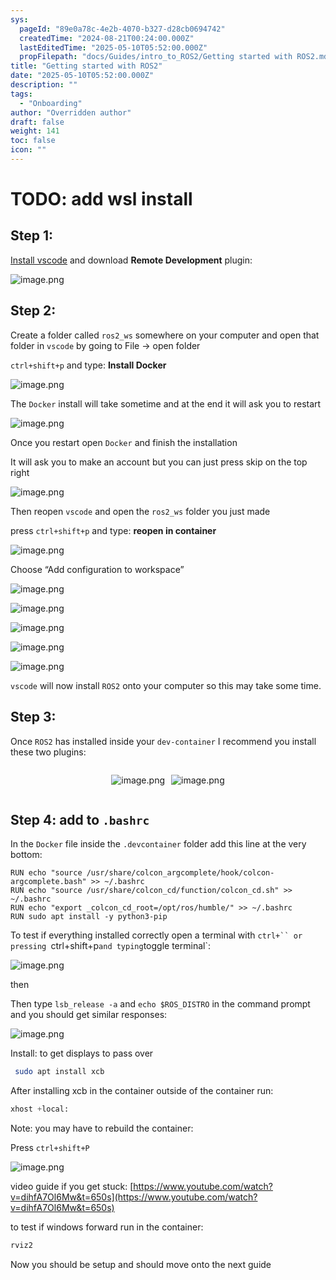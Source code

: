 ```yaml
---
sys:
  pageId: "89e0a78c-4e2b-4070-b327-d28cb0694742"
  createdTime: "2024-08-21T00:24:00.000Z"
  lastEditedTime: "2025-05-10T05:52:00.000Z"
  propFilepath: "docs/Guides/intro_to_ROS2/Getting started with ROS2.md"
title: "Getting started with ROS2"
date: "2025-05-10T05:52:00.000Z"
description: ""
tags:
  - "Onboarding"
author: "Overridden author"
draft: false
weight: 141
toc: false
icon: ""
---
```


# TODO: add wsl install

## Step 1:

[Install vscode](https://code.visualstudio.com/download) and download **Remote Development** plugin:

![image.png](https://prod-files-secure.s3.us-west-2.amazonaws.com/d518164a-d88e-44d1-a4ee-3adb3bd8bce0/efb52993-1881-4a40-b95e-6f020334f022/image.png?X-Amz-Algorithm=AWS4-HMAC-SHA256&X-Amz-Content-Sha256=UNSIGNED-PAYLOAD&X-Amz-Credential=ASIAZI2LB4666OM7MURD%2F20250703%2Fus-west-2%2Fs3%2Faws4_request&X-Amz-Date=20250703T024312Z&X-Amz-Expires=3600&X-Amz-Security-Token=IQoJb3JpZ2luX2VjEAEaCXVzLXdlc3QtMiJHMEUCID1UWfBSiu5q4PVTbwEIzu0ZKVYZvMtwGgF%2Fa54pRXcUAiEA%2B23IRexeyCOrq7BLpKsk1g6BZlVLGicSHqWS7%2BlO0g8qiAQI%2Bv%2F%2F%2F%2F%2F%2F%2F%2F%2F%2FARAAGgw2Mzc0MjMxODM4MDUiDG14xCt48wvDta6Z%2BSrcA0BVfrwLCyjNAQzedBGA3E72AdYM9mysD5DqtUnCvpfMRh9vD6x3jD3AAmm%2B%2B98hEl33FABCksf7HIcuS5GjlC%2Bz5zNrGiiYQyyOvV%2FnOzlA1FhcSKSW7Kf7U0Z%2FO8Zi9PuHYhHQC0ehp%2BK4Hh%2BSpRby3fsZk4MDvPM4MOPISBsiu5QqXJ%2FZHRVhCr45kdm3IMx%2F1yfVoakvN01CWyM%2FE8a6whoavCv1lZ%2FJ8zMxiNo5TAyUJ5LzJGryUEWKhegcyxIgeibWXdSKxFt4ssQdmVM7SSNi0gOdLL7lqLaeVcQ64n%2BJSKvkwSdablxBsz0G2rsozSvcTR17ARhDntGQwZ%2FL%2Fx3TF5nB8fuNyRm5O40E63%2FzFLFwXo2Ncg9MaBjiIJXoBHGICneIGWF6eHyPkxru4%2BROXPJOXDumcCAxbVNh1qL2tV0YUHs1C%2Fzv9yVIaIj7mXGXrkMYRvRLYJrCg356xdlCVMR3PUYYpmH56dv9UcN0VbN8OKTY0Lzi0RruiTj75K6CHWdCHsF7SXsQ1dwFVhQOqv1Kog1J1JHqO2po%2B8O1%2FqhZemAalMdvRv5vTOIw4omq%2BtL7%2BNXE67IcYFcTgPzZdNoKaZvgR6wtKcpRJI%2FQPcQniZPR5j8cMMywl8MGOqUBoYSJRVeUeBWNNXb8d18Ld9aw3jDp23P3NlJi160p%2BHaTipppAfw7r6YuDL%2FfUWBqH2YabAwW%2Bavw7Nrqz4nRSegmQ1VY5%2B7YECU4AAK12dZy7Uc2lFcWd67Tv30NX%2BXokpPtzUwvs0CUVLp%2FSAsCX3fkJkbwojh0dLHc8jwQWd%2BmBnHnhqU7dYOmP5dfWSFQJ88vVWWENu6GEEdCaHwzmSo%2B3jYI&X-Amz-Signature=fefa4367c455af4428b39b531504dc2e1f19011c0581ed8f458af41b1f1e00d1&X-Amz-SignedHeaders=host&x-amz-checksum-mode=ENABLED&x-id=GetObject)

## Step 2:

Create a folder called `ros2_ws` somewhere on your computer and open that folder in `vscode` by going to File → open folder 

`ctrl+shift+p` and type: **Install Docker**

![image.png](https://prod-files-secure.s3.us-west-2.amazonaws.com/d518164a-d88e-44d1-a4ee-3adb3bd8bce0/2269dc0e-1cd5-47ff-bceb-c04ad9b2eab0/image.png?X-Amz-Algorithm=AWS4-HMAC-SHA256&X-Amz-Content-Sha256=UNSIGNED-PAYLOAD&X-Amz-Credential=ASIAZI2LB4666OM7MURD%2F20250703%2Fus-west-2%2Fs3%2Faws4_request&X-Amz-Date=20250703T024312Z&X-Amz-Expires=3600&X-Amz-Security-Token=IQoJb3JpZ2luX2VjEAEaCXVzLXdlc3QtMiJHMEUCID1UWfBSiu5q4PVTbwEIzu0ZKVYZvMtwGgF%2Fa54pRXcUAiEA%2B23IRexeyCOrq7BLpKsk1g6BZlVLGicSHqWS7%2BlO0g8qiAQI%2Bv%2F%2F%2F%2F%2F%2F%2F%2F%2F%2FARAAGgw2Mzc0MjMxODM4MDUiDG14xCt48wvDta6Z%2BSrcA0BVfrwLCyjNAQzedBGA3E72AdYM9mysD5DqtUnCvpfMRh9vD6x3jD3AAmm%2B%2B98hEl33FABCksf7HIcuS5GjlC%2Bz5zNrGiiYQyyOvV%2FnOzlA1FhcSKSW7Kf7U0Z%2FO8Zi9PuHYhHQC0ehp%2BK4Hh%2BSpRby3fsZk4MDvPM4MOPISBsiu5QqXJ%2FZHRVhCr45kdm3IMx%2F1yfVoakvN01CWyM%2FE8a6whoavCv1lZ%2FJ8zMxiNo5TAyUJ5LzJGryUEWKhegcyxIgeibWXdSKxFt4ssQdmVM7SSNi0gOdLL7lqLaeVcQ64n%2BJSKvkwSdablxBsz0G2rsozSvcTR17ARhDntGQwZ%2FL%2Fx3TF5nB8fuNyRm5O40E63%2FzFLFwXo2Ncg9MaBjiIJXoBHGICneIGWF6eHyPkxru4%2BROXPJOXDumcCAxbVNh1qL2tV0YUHs1C%2Fzv9yVIaIj7mXGXrkMYRvRLYJrCg356xdlCVMR3PUYYpmH56dv9UcN0VbN8OKTY0Lzi0RruiTj75K6CHWdCHsF7SXsQ1dwFVhQOqv1Kog1J1JHqO2po%2B8O1%2FqhZemAalMdvRv5vTOIw4omq%2BtL7%2BNXE67IcYFcTgPzZdNoKaZvgR6wtKcpRJI%2FQPcQniZPR5j8cMMywl8MGOqUBoYSJRVeUeBWNNXb8d18Ld9aw3jDp23P3NlJi160p%2BHaTipppAfw7r6YuDL%2FfUWBqH2YabAwW%2Bavw7Nrqz4nRSegmQ1VY5%2B7YECU4AAK12dZy7Uc2lFcWd67Tv30NX%2BXokpPtzUwvs0CUVLp%2FSAsCX3fkJkbwojh0dLHc8jwQWd%2BmBnHnhqU7dYOmP5dfWSFQJ88vVWWENu6GEEdCaHwzmSo%2B3jYI&X-Amz-Signature=9550ad606eab0d9d505e869e9ba3196194bc0987edc02a70385d3065e5ced4aa&X-Amz-SignedHeaders=host&x-amz-checksum-mode=ENABLED&x-id=GetObject)

The `Docker` install will take sometime and at the end it will ask you to restart

![image.png](https://prod-files-secure.s3.us-west-2.amazonaws.com/d518164a-d88e-44d1-a4ee-3adb3bd8bce0/ed233f78-be33-4b1f-b89c-9c346c0e961e/image.png?X-Amz-Algorithm=AWS4-HMAC-SHA256&X-Amz-Content-Sha256=UNSIGNED-PAYLOAD&X-Amz-Credential=ASIAZI2LB4666OM7MURD%2F20250703%2Fus-west-2%2Fs3%2Faws4_request&X-Amz-Date=20250703T024312Z&X-Amz-Expires=3600&X-Amz-Security-Token=IQoJb3JpZ2luX2VjEAEaCXVzLXdlc3QtMiJHMEUCID1UWfBSiu5q4PVTbwEIzu0ZKVYZvMtwGgF%2Fa54pRXcUAiEA%2B23IRexeyCOrq7BLpKsk1g6BZlVLGicSHqWS7%2BlO0g8qiAQI%2Bv%2F%2F%2F%2F%2F%2F%2F%2F%2F%2FARAAGgw2Mzc0MjMxODM4MDUiDG14xCt48wvDta6Z%2BSrcA0BVfrwLCyjNAQzedBGA3E72AdYM9mysD5DqtUnCvpfMRh9vD6x3jD3AAmm%2B%2B98hEl33FABCksf7HIcuS5GjlC%2Bz5zNrGiiYQyyOvV%2FnOzlA1FhcSKSW7Kf7U0Z%2FO8Zi9PuHYhHQC0ehp%2BK4Hh%2BSpRby3fsZk4MDvPM4MOPISBsiu5QqXJ%2FZHRVhCr45kdm3IMx%2F1yfVoakvN01CWyM%2FE8a6whoavCv1lZ%2FJ8zMxiNo5TAyUJ5LzJGryUEWKhegcyxIgeibWXdSKxFt4ssQdmVM7SSNi0gOdLL7lqLaeVcQ64n%2BJSKvkwSdablxBsz0G2rsozSvcTR17ARhDntGQwZ%2FL%2Fx3TF5nB8fuNyRm5O40E63%2FzFLFwXo2Ncg9MaBjiIJXoBHGICneIGWF6eHyPkxru4%2BROXPJOXDumcCAxbVNh1qL2tV0YUHs1C%2Fzv9yVIaIj7mXGXrkMYRvRLYJrCg356xdlCVMR3PUYYpmH56dv9UcN0VbN8OKTY0Lzi0RruiTj75K6CHWdCHsF7SXsQ1dwFVhQOqv1Kog1J1JHqO2po%2B8O1%2FqhZemAalMdvRv5vTOIw4omq%2BtL7%2BNXE67IcYFcTgPzZdNoKaZvgR6wtKcpRJI%2FQPcQniZPR5j8cMMywl8MGOqUBoYSJRVeUeBWNNXb8d18Ld9aw3jDp23P3NlJi160p%2BHaTipppAfw7r6YuDL%2FfUWBqH2YabAwW%2Bavw7Nrqz4nRSegmQ1VY5%2B7YECU4AAK12dZy7Uc2lFcWd67Tv30NX%2BXokpPtzUwvs0CUVLp%2FSAsCX3fkJkbwojh0dLHc8jwQWd%2BmBnHnhqU7dYOmP5dfWSFQJ88vVWWENu6GEEdCaHwzmSo%2B3jYI&X-Amz-Signature=d14950a2c42399080fb401877f2c746e8e36f4861d251ef0345d6a6ed9060eca&X-Amz-SignedHeaders=host&x-amz-checksum-mode=ENABLED&x-id=GetObject)

Once you restart open `Docker` and finish the installation

It will ask you to make an account but you can just press skip on the top right

![image.png](https://prod-files-secure.s3.us-west-2.amazonaws.com/d518164a-d88e-44d1-a4ee-3adb3bd8bce0/21010ad9-1659-4fd9-9f59-9932a09b2a3d/image.png?X-Amz-Algorithm=AWS4-HMAC-SHA256&X-Amz-Content-Sha256=UNSIGNED-PAYLOAD&X-Amz-Credential=ASIAZI2LB4666OM7MURD%2F20250703%2Fus-west-2%2Fs3%2Faws4_request&X-Amz-Date=20250703T024312Z&X-Amz-Expires=3600&X-Amz-Security-Token=IQoJb3JpZ2luX2VjEAEaCXVzLXdlc3QtMiJHMEUCID1UWfBSiu5q4PVTbwEIzu0ZKVYZvMtwGgF%2Fa54pRXcUAiEA%2B23IRexeyCOrq7BLpKsk1g6BZlVLGicSHqWS7%2BlO0g8qiAQI%2Bv%2F%2F%2F%2F%2F%2F%2F%2F%2F%2FARAAGgw2Mzc0MjMxODM4MDUiDG14xCt48wvDta6Z%2BSrcA0BVfrwLCyjNAQzedBGA3E72AdYM9mysD5DqtUnCvpfMRh9vD6x3jD3AAmm%2B%2B98hEl33FABCksf7HIcuS5GjlC%2Bz5zNrGiiYQyyOvV%2FnOzlA1FhcSKSW7Kf7U0Z%2FO8Zi9PuHYhHQC0ehp%2BK4Hh%2BSpRby3fsZk4MDvPM4MOPISBsiu5QqXJ%2FZHRVhCr45kdm3IMx%2F1yfVoakvN01CWyM%2FE8a6whoavCv1lZ%2FJ8zMxiNo5TAyUJ5LzJGryUEWKhegcyxIgeibWXdSKxFt4ssQdmVM7SSNi0gOdLL7lqLaeVcQ64n%2BJSKvkwSdablxBsz0G2rsozSvcTR17ARhDntGQwZ%2FL%2Fx3TF5nB8fuNyRm5O40E63%2FzFLFwXo2Ncg9MaBjiIJXoBHGICneIGWF6eHyPkxru4%2BROXPJOXDumcCAxbVNh1qL2tV0YUHs1C%2Fzv9yVIaIj7mXGXrkMYRvRLYJrCg356xdlCVMR3PUYYpmH56dv9UcN0VbN8OKTY0Lzi0RruiTj75K6CHWdCHsF7SXsQ1dwFVhQOqv1Kog1J1JHqO2po%2B8O1%2FqhZemAalMdvRv5vTOIw4omq%2BtL7%2BNXE67IcYFcTgPzZdNoKaZvgR6wtKcpRJI%2FQPcQniZPR5j8cMMywl8MGOqUBoYSJRVeUeBWNNXb8d18Ld9aw3jDp23P3NlJi160p%2BHaTipppAfw7r6YuDL%2FfUWBqH2YabAwW%2Bavw7Nrqz4nRSegmQ1VY5%2B7YECU4AAK12dZy7Uc2lFcWd67Tv30NX%2BXokpPtzUwvs0CUVLp%2FSAsCX3fkJkbwojh0dLHc8jwQWd%2BmBnHnhqU7dYOmP5dfWSFQJ88vVWWENu6GEEdCaHwzmSo%2B3jYI&X-Amz-Signature=e22c050e9adfb5ccf25463226c1c7151d1abe3e54ec012f6d681a5daffb640fb&X-Amz-SignedHeaders=host&x-amz-checksum-mode=ENABLED&x-id=GetObject)

Then reopen `vscode` and open the `ros2_ws` folder you just made

press `ctrl+shift+p` and type: **reopen in container**

![image.png](https://prod-files-secure.s3.us-west-2.amazonaws.com/d518164a-d88e-44d1-a4ee-3adb3bd8bce0/4e93b8c2-41ad-488c-8095-c74205196118/image.png?X-Amz-Algorithm=AWS4-HMAC-SHA256&X-Amz-Content-Sha256=UNSIGNED-PAYLOAD&X-Amz-Credential=ASIAZI2LB4666OM7MURD%2F20250703%2Fus-west-2%2Fs3%2Faws4_request&X-Amz-Date=20250703T024312Z&X-Amz-Expires=3600&X-Amz-Security-Token=IQoJb3JpZ2luX2VjEAEaCXVzLXdlc3QtMiJHMEUCID1UWfBSiu5q4PVTbwEIzu0ZKVYZvMtwGgF%2Fa54pRXcUAiEA%2B23IRexeyCOrq7BLpKsk1g6BZlVLGicSHqWS7%2BlO0g8qiAQI%2Bv%2F%2F%2F%2F%2F%2F%2F%2F%2F%2FARAAGgw2Mzc0MjMxODM4MDUiDG14xCt48wvDta6Z%2BSrcA0BVfrwLCyjNAQzedBGA3E72AdYM9mysD5DqtUnCvpfMRh9vD6x3jD3AAmm%2B%2B98hEl33FABCksf7HIcuS5GjlC%2Bz5zNrGiiYQyyOvV%2FnOzlA1FhcSKSW7Kf7U0Z%2FO8Zi9PuHYhHQC0ehp%2BK4Hh%2BSpRby3fsZk4MDvPM4MOPISBsiu5QqXJ%2FZHRVhCr45kdm3IMx%2F1yfVoakvN01CWyM%2FE8a6whoavCv1lZ%2FJ8zMxiNo5TAyUJ5LzJGryUEWKhegcyxIgeibWXdSKxFt4ssQdmVM7SSNi0gOdLL7lqLaeVcQ64n%2BJSKvkwSdablxBsz0G2rsozSvcTR17ARhDntGQwZ%2FL%2Fx3TF5nB8fuNyRm5O40E63%2FzFLFwXo2Ncg9MaBjiIJXoBHGICneIGWF6eHyPkxru4%2BROXPJOXDumcCAxbVNh1qL2tV0YUHs1C%2Fzv9yVIaIj7mXGXrkMYRvRLYJrCg356xdlCVMR3PUYYpmH56dv9UcN0VbN8OKTY0Lzi0RruiTj75K6CHWdCHsF7SXsQ1dwFVhQOqv1Kog1J1JHqO2po%2B8O1%2FqhZemAalMdvRv5vTOIw4omq%2BtL7%2BNXE67IcYFcTgPzZdNoKaZvgR6wtKcpRJI%2FQPcQniZPR5j8cMMywl8MGOqUBoYSJRVeUeBWNNXb8d18Ld9aw3jDp23P3NlJi160p%2BHaTipppAfw7r6YuDL%2FfUWBqH2YabAwW%2Bavw7Nrqz4nRSegmQ1VY5%2B7YECU4AAK12dZy7Uc2lFcWd67Tv30NX%2BXokpPtzUwvs0CUVLp%2FSAsCX3fkJkbwojh0dLHc8jwQWd%2BmBnHnhqU7dYOmP5dfWSFQJ88vVWWENu6GEEdCaHwzmSo%2B3jYI&X-Amz-Signature=cc67e4d2cde7118415ead7e8193826b037c6873ab2866f26242556f6352102dd&X-Amz-SignedHeaders=host&x-amz-checksum-mode=ENABLED&x-id=GetObject)

Choose “Add configuration to workspace”

![image.png](https://prod-files-secure.s3.us-west-2.amazonaws.com/d518164a-d88e-44d1-a4ee-3adb3bd8bce0/9560b282-5060-4989-ba37-97e7b2c22476/image.png?X-Amz-Algorithm=AWS4-HMAC-SHA256&X-Amz-Content-Sha256=UNSIGNED-PAYLOAD&X-Amz-Credential=ASIAZI2LB4666OM7MURD%2F20250703%2Fus-west-2%2Fs3%2Faws4_request&X-Amz-Date=20250703T024312Z&X-Amz-Expires=3600&X-Amz-Security-Token=IQoJb3JpZ2luX2VjEAEaCXVzLXdlc3QtMiJHMEUCID1UWfBSiu5q4PVTbwEIzu0ZKVYZvMtwGgF%2Fa54pRXcUAiEA%2B23IRexeyCOrq7BLpKsk1g6BZlVLGicSHqWS7%2BlO0g8qiAQI%2Bv%2F%2F%2F%2F%2F%2F%2F%2F%2F%2FARAAGgw2Mzc0MjMxODM4MDUiDG14xCt48wvDta6Z%2BSrcA0BVfrwLCyjNAQzedBGA3E72AdYM9mysD5DqtUnCvpfMRh9vD6x3jD3AAmm%2B%2B98hEl33FABCksf7HIcuS5GjlC%2Bz5zNrGiiYQyyOvV%2FnOzlA1FhcSKSW7Kf7U0Z%2FO8Zi9PuHYhHQC0ehp%2BK4Hh%2BSpRby3fsZk4MDvPM4MOPISBsiu5QqXJ%2FZHRVhCr45kdm3IMx%2F1yfVoakvN01CWyM%2FE8a6whoavCv1lZ%2FJ8zMxiNo5TAyUJ5LzJGryUEWKhegcyxIgeibWXdSKxFt4ssQdmVM7SSNi0gOdLL7lqLaeVcQ64n%2BJSKvkwSdablxBsz0G2rsozSvcTR17ARhDntGQwZ%2FL%2Fx3TF5nB8fuNyRm5O40E63%2FzFLFwXo2Ncg9MaBjiIJXoBHGICneIGWF6eHyPkxru4%2BROXPJOXDumcCAxbVNh1qL2tV0YUHs1C%2Fzv9yVIaIj7mXGXrkMYRvRLYJrCg356xdlCVMR3PUYYpmH56dv9UcN0VbN8OKTY0Lzi0RruiTj75K6CHWdCHsF7SXsQ1dwFVhQOqv1Kog1J1JHqO2po%2B8O1%2FqhZemAalMdvRv5vTOIw4omq%2BtL7%2BNXE67IcYFcTgPzZdNoKaZvgR6wtKcpRJI%2FQPcQniZPR5j8cMMywl8MGOqUBoYSJRVeUeBWNNXb8d18Ld9aw3jDp23P3NlJi160p%2BHaTipppAfw7r6YuDL%2FfUWBqH2YabAwW%2Bavw7Nrqz4nRSegmQ1VY5%2B7YECU4AAK12dZy7Uc2lFcWd67Tv30NX%2BXokpPtzUwvs0CUVLp%2FSAsCX3fkJkbwojh0dLHc8jwQWd%2BmBnHnhqU7dYOmP5dfWSFQJ88vVWWENu6GEEdCaHwzmSo%2B3jYI&X-Amz-Signature=e3d4a0a8cabb6daa79e9b9c6841f10f98c1a097f241256f327475da46140bad9&X-Amz-SignedHeaders=host&x-amz-checksum-mode=ENABLED&x-id=GetObject)

![image.png](https://prod-files-secure.s3.us-west-2.amazonaws.com/d518164a-d88e-44d1-a4ee-3adb3bd8bce0/2ee63f81-886b-48e8-a553-dc6e5eac99e4/image.png?X-Amz-Algorithm=AWS4-HMAC-SHA256&X-Amz-Content-Sha256=UNSIGNED-PAYLOAD&X-Amz-Credential=ASIAZI2LB4666OM7MURD%2F20250703%2Fus-west-2%2Fs3%2Faws4_request&X-Amz-Date=20250703T024312Z&X-Amz-Expires=3600&X-Amz-Security-Token=IQoJb3JpZ2luX2VjEAEaCXVzLXdlc3QtMiJHMEUCID1UWfBSiu5q4PVTbwEIzu0ZKVYZvMtwGgF%2Fa54pRXcUAiEA%2B23IRexeyCOrq7BLpKsk1g6BZlVLGicSHqWS7%2BlO0g8qiAQI%2Bv%2F%2F%2F%2F%2F%2F%2F%2F%2F%2FARAAGgw2Mzc0MjMxODM4MDUiDG14xCt48wvDta6Z%2BSrcA0BVfrwLCyjNAQzedBGA3E72AdYM9mysD5DqtUnCvpfMRh9vD6x3jD3AAmm%2B%2B98hEl33FABCksf7HIcuS5GjlC%2Bz5zNrGiiYQyyOvV%2FnOzlA1FhcSKSW7Kf7U0Z%2FO8Zi9PuHYhHQC0ehp%2BK4Hh%2BSpRby3fsZk4MDvPM4MOPISBsiu5QqXJ%2FZHRVhCr45kdm3IMx%2F1yfVoakvN01CWyM%2FE8a6whoavCv1lZ%2FJ8zMxiNo5TAyUJ5LzJGryUEWKhegcyxIgeibWXdSKxFt4ssQdmVM7SSNi0gOdLL7lqLaeVcQ64n%2BJSKvkwSdablxBsz0G2rsozSvcTR17ARhDntGQwZ%2FL%2Fx3TF5nB8fuNyRm5O40E63%2FzFLFwXo2Ncg9MaBjiIJXoBHGICneIGWF6eHyPkxru4%2BROXPJOXDumcCAxbVNh1qL2tV0YUHs1C%2Fzv9yVIaIj7mXGXrkMYRvRLYJrCg356xdlCVMR3PUYYpmH56dv9UcN0VbN8OKTY0Lzi0RruiTj75K6CHWdCHsF7SXsQ1dwFVhQOqv1Kog1J1JHqO2po%2B8O1%2FqhZemAalMdvRv5vTOIw4omq%2BtL7%2BNXE67IcYFcTgPzZdNoKaZvgR6wtKcpRJI%2FQPcQniZPR5j8cMMywl8MGOqUBoYSJRVeUeBWNNXb8d18Ld9aw3jDp23P3NlJi160p%2BHaTipppAfw7r6YuDL%2FfUWBqH2YabAwW%2Bavw7Nrqz4nRSegmQ1VY5%2B7YECU4AAK12dZy7Uc2lFcWd67Tv30NX%2BXokpPtzUwvs0CUVLp%2FSAsCX3fkJkbwojh0dLHc8jwQWd%2BmBnHnhqU7dYOmP5dfWSFQJ88vVWWENu6GEEdCaHwzmSo%2B3jYI&X-Amz-Signature=f33a91adc77fb414a6d9bc80b9973157402a74bea9bead04ae752d3a3f6f3a07&X-Amz-SignedHeaders=host&x-amz-checksum-mode=ENABLED&x-id=GetObject)

![image.png](https://prod-files-secure.s3.us-west-2.amazonaws.com/d518164a-d88e-44d1-a4ee-3adb3bd8bce0/ae1580b2-b048-407e-aed9-b584224a7a04/image.png?X-Amz-Algorithm=AWS4-HMAC-SHA256&X-Amz-Content-Sha256=UNSIGNED-PAYLOAD&X-Amz-Credential=ASIAZI2LB4666OM7MURD%2F20250703%2Fus-west-2%2Fs3%2Faws4_request&X-Amz-Date=20250703T024312Z&X-Amz-Expires=3600&X-Amz-Security-Token=IQoJb3JpZ2luX2VjEAEaCXVzLXdlc3QtMiJHMEUCID1UWfBSiu5q4PVTbwEIzu0ZKVYZvMtwGgF%2Fa54pRXcUAiEA%2B23IRexeyCOrq7BLpKsk1g6BZlVLGicSHqWS7%2BlO0g8qiAQI%2Bv%2F%2F%2F%2F%2F%2F%2F%2F%2F%2FARAAGgw2Mzc0MjMxODM4MDUiDG14xCt48wvDta6Z%2BSrcA0BVfrwLCyjNAQzedBGA3E72AdYM9mysD5DqtUnCvpfMRh9vD6x3jD3AAmm%2B%2B98hEl33FABCksf7HIcuS5GjlC%2Bz5zNrGiiYQyyOvV%2FnOzlA1FhcSKSW7Kf7U0Z%2FO8Zi9PuHYhHQC0ehp%2BK4Hh%2BSpRby3fsZk4MDvPM4MOPISBsiu5QqXJ%2FZHRVhCr45kdm3IMx%2F1yfVoakvN01CWyM%2FE8a6whoavCv1lZ%2FJ8zMxiNo5TAyUJ5LzJGryUEWKhegcyxIgeibWXdSKxFt4ssQdmVM7SSNi0gOdLL7lqLaeVcQ64n%2BJSKvkwSdablxBsz0G2rsozSvcTR17ARhDntGQwZ%2FL%2Fx3TF5nB8fuNyRm5O40E63%2FzFLFwXo2Ncg9MaBjiIJXoBHGICneIGWF6eHyPkxru4%2BROXPJOXDumcCAxbVNh1qL2tV0YUHs1C%2Fzv9yVIaIj7mXGXrkMYRvRLYJrCg356xdlCVMR3PUYYpmH56dv9UcN0VbN8OKTY0Lzi0RruiTj75K6CHWdCHsF7SXsQ1dwFVhQOqv1Kog1J1JHqO2po%2B8O1%2FqhZemAalMdvRv5vTOIw4omq%2BtL7%2BNXE67IcYFcTgPzZdNoKaZvgR6wtKcpRJI%2FQPcQniZPR5j8cMMywl8MGOqUBoYSJRVeUeBWNNXb8d18Ld9aw3jDp23P3NlJi160p%2BHaTipppAfw7r6YuDL%2FfUWBqH2YabAwW%2Bavw7Nrqz4nRSegmQ1VY5%2B7YECU4AAK12dZy7Uc2lFcWd67Tv30NX%2BXokpPtzUwvs0CUVLp%2FSAsCX3fkJkbwojh0dLHc8jwQWd%2BmBnHnhqU7dYOmP5dfWSFQJ88vVWWENu6GEEdCaHwzmSo%2B3jYI&X-Amz-Signature=c37d955dba39b0877ec01d83f501a375c2c37231f6769a35c200b38c0a8c23e5&X-Amz-SignedHeaders=host&x-amz-checksum-mode=ENABLED&x-id=GetObject)

![image.png](https://prod-files-secure.s3.us-west-2.amazonaws.com/d518164a-d88e-44d1-a4ee-3adb3bd8bce0/53255b28-f75e-430f-b9e3-c0ac8577e42b/image.png?X-Amz-Algorithm=AWS4-HMAC-SHA256&X-Amz-Content-Sha256=UNSIGNED-PAYLOAD&X-Amz-Credential=ASIAZI2LB4666OM7MURD%2F20250703%2Fus-west-2%2Fs3%2Faws4_request&X-Amz-Date=20250703T024312Z&X-Amz-Expires=3600&X-Amz-Security-Token=IQoJb3JpZ2luX2VjEAEaCXVzLXdlc3QtMiJHMEUCID1UWfBSiu5q4PVTbwEIzu0ZKVYZvMtwGgF%2Fa54pRXcUAiEA%2B23IRexeyCOrq7BLpKsk1g6BZlVLGicSHqWS7%2BlO0g8qiAQI%2Bv%2F%2F%2F%2F%2F%2F%2F%2F%2F%2FARAAGgw2Mzc0MjMxODM4MDUiDG14xCt48wvDta6Z%2BSrcA0BVfrwLCyjNAQzedBGA3E72AdYM9mysD5DqtUnCvpfMRh9vD6x3jD3AAmm%2B%2B98hEl33FABCksf7HIcuS5GjlC%2Bz5zNrGiiYQyyOvV%2FnOzlA1FhcSKSW7Kf7U0Z%2FO8Zi9PuHYhHQC0ehp%2BK4Hh%2BSpRby3fsZk4MDvPM4MOPISBsiu5QqXJ%2FZHRVhCr45kdm3IMx%2F1yfVoakvN01CWyM%2FE8a6whoavCv1lZ%2FJ8zMxiNo5TAyUJ5LzJGryUEWKhegcyxIgeibWXdSKxFt4ssQdmVM7SSNi0gOdLL7lqLaeVcQ64n%2BJSKvkwSdablxBsz0G2rsozSvcTR17ARhDntGQwZ%2FL%2Fx3TF5nB8fuNyRm5O40E63%2FzFLFwXo2Ncg9MaBjiIJXoBHGICneIGWF6eHyPkxru4%2BROXPJOXDumcCAxbVNh1qL2tV0YUHs1C%2Fzv9yVIaIj7mXGXrkMYRvRLYJrCg356xdlCVMR3PUYYpmH56dv9UcN0VbN8OKTY0Lzi0RruiTj75K6CHWdCHsF7SXsQ1dwFVhQOqv1Kog1J1JHqO2po%2B8O1%2FqhZemAalMdvRv5vTOIw4omq%2BtL7%2BNXE67IcYFcTgPzZdNoKaZvgR6wtKcpRJI%2FQPcQniZPR5j8cMMywl8MGOqUBoYSJRVeUeBWNNXb8d18Ld9aw3jDp23P3NlJi160p%2BHaTipppAfw7r6YuDL%2FfUWBqH2YabAwW%2Bavw7Nrqz4nRSegmQ1VY5%2B7YECU4AAK12dZy7Uc2lFcWd67Tv30NX%2BXokpPtzUwvs0CUVLp%2FSAsCX3fkJkbwojh0dLHc8jwQWd%2BmBnHnhqU7dYOmP5dfWSFQJ88vVWWENu6GEEdCaHwzmSo%2B3jYI&X-Amz-Signature=58bb1987250b7ce8ad3ac0e9742a21498a2db65255ed4539c1f2c760aec0aac8&X-Amz-SignedHeaders=host&x-amz-checksum-mode=ENABLED&x-id=GetObject)

![image.png](https://prod-files-secure.s3.us-west-2.amazonaws.com/d518164a-d88e-44d1-a4ee-3adb3bd8bce0/7c562767-5af9-4ffb-97d1-327bcdf4ee00/image.png?X-Amz-Algorithm=AWS4-HMAC-SHA256&X-Amz-Content-Sha256=UNSIGNED-PAYLOAD&X-Amz-Credential=ASIAZI2LB4666OM7MURD%2F20250703%2Fus-west-2%2Fs3%2Faws4_request&X-Amz-Date=20250703T024312Z&X-Amz-Expires=3600&X-Amz-Security-Token=IQoJb3JpZ2luX2VjEAEaCXVzLXdlc3QtMiJHMEUCID1UWfBSiu5q4PVTbwEIzu0ZKVYZvMtwGgF%2Fa54pRXcUAiEA%2B23IRexeyCOrq7BLpKsk1g6BZlVLGicSHqWS7%2BlO0g8qiAQI%2Bv%2F%2F%2F%2F%2F%2F%2F%2F%2F%2FARAAGgw2Mzc0MjMxODM4MDUiDG14xCt48wvDta6Z%2BSrcA0BVfrwLCyjNAQzedBGA3E72AdYM9mysD5DqtUnCvpfMRh9vD6x3jD3AAmm%2B%2B98hEl33FABCksf7HIcuS5GjlC%2Bz5zNrGiiYQyyOvV%2FnOzlA1FhcSKSW7Kf7U0Z%2FO8Zi9PuHYhHQC0ehp%2BK4Hh%2BSpRby3fsZk4MDvPM4MOPISBsiu5QqXJ%2FZHRVhCr45kdm3IMx%2F1yfVoakvN01CWyM%2FE8a6whoavCv1lZ%2FJ8zMxiNo5TAyUJ5LzJGryUEWKhegcyxIgeibWXdSKxFt4ssQdmVM7SSNi0gOdLL7lqLaeVcQ64n%2BJSKvkwSdablxBsz0G2rsozSvcTR17ARhDntGQwZ%2FL%2Fx3TF5nB8fuNyRm5O40E63%2FzFLFwXo2Ncg9MaBjiIJXoBHGICneIGWF6eHyPkxru4%2BROXPJOXDumcCAxbVNh1qL2tV0YUHs1C%2Fzv9yVIaIj7mXGXrkMYRvRLYJrCg356xdlCVMR3PUYYpmH56dv9UcN0VbN8OKTY0Lzi0RruiTj75K6CHWdCHsF7SXsQ1dwFVhQOqv1Kog1J1JHqO2po%2B8O1%2FqhZemAalMdvRv5vTOIw4omq%2BtL7%2BNXE67IcYFcTgPzZdNoKaZvgR6wtKcpRJI%2FQPcQniZPR5j8cMMywl8MGOqUBoYSJRVeUeBWNNXb8d18Ld9aw3jDp23P3NlJi160p%2BHaTipppAfw7r6YuDL%2FfUWBqH2YabAwW%2Bavw7Nrqz4nRSegmQ1VY5%2B7YECU4AAK12dZy7Uc2lFcWd67Tv30NX%2BXokpPtzUwvs0CUVLp%2FSAsCX3fkJkbwojh0dLHc8jwQWd%2BmBnHnhqU7dYOmP5dfWSFQJ88vVWWENu6GEEdCaHwzmSo%2B3jYI&X-Amz-Signature=1c7c5a5fa6c63e1e21488444dd3f8e20b0dbf6b6667db1f1239e72f9f512f8c0&X-Amz-SignedHeaders=host&x-amz-checksum-mode=ENABLED&x-id=GetObject)

`vscode` will now install `ROS2` onto your computer so this may take some time.

## Step 3:

Once `ROS2` has installed inside your `dev-container` I recommend you install these two plugins:

<div style="display: flex;flex-direction: row; column-gap:10px; max-width: 630px;justify-content: center;">
<div>

![image.png](https://prod-files-secure.s3.us-west-2.amazonaws.com/d518164a-d88e-44d1-a4ee-3adb3bd8bce0/3fc3d550-5a54-4ba1-ba6b-faa01cdb7369/image.png?X-Amz-Algorithm=AWS4-HMAC-SHA256&X-Amz-Content-Sha256=UNSIGNED-PAYLOAD&X-Amz-Credential=ASIAZI2LB4662BYMKWP2%2F20250703%2Fus-west-2%2Fs3%2Faws4_request&X-Amz-Date=20250703T024314Z&X-Amz-Expires=3600&X-Amz-Security-Token=IQoJb3JpZ2luX2VjEAMaCXVzLXdlc3QtMiJHMEUCIDZyo%2B1pAku6sRlfJTVDcvWm9OUSkPx%2FTobW1BedGi%2FWAiEAgyCB8pw3so80oVLKQCnFP4Zx7vg2Ar6J2lxYdsViQ50qiAQI%2FP%2F%2F%2F%2F%2F%2F%2F%2F%2F%2FARAAGgw2Mzc0MjMxODM4MDUiDN8vb9kXXfLc%2FI1b6CrcA6NsMKIIrEoWVnNrX8tSGVTCx%2FN8CMP2mSzSzLk3DWNQJzdhP6ckSnbL5mh6mmFFyaHsuKDGiJKAJ8OYpBELjthqX%2FJLJSp8wvUErLDX4F63pDxwP4mRgT1qZ1dkjp2kdsvIfXFVpWinreJXRmN%2Bm7adbLGi7zQmGMI00OsJGTLwAplhwMWrYrvZNZQq0ECj2HmXYRDOdSt75Ykn5BCvPE0naCd0MtIUHLfGOtrBB5NP5eHaty5TM2fR2wRSWte7ytledK24k2xnLJLhfIaxL4fBKKjBjqo%2B3l%2FiQywRInflSXz4kRGC%2F7Xlcc15l40BmshaMoa7%2F2HEbmpdvjzypW8bVyM4g7d4OnR7%2FUM%2BA4rI%2FUYT1hmpKHZ8ONuaxJw1TvsooMMx2D1GQdGxOswmSeVYpPUe4qNCpsjKr3375E0vnGIsr22jgwsOa0wo%2Fe3LXuB6QIazH5LxncVSUmX7iPe%2BHKF0UnuWccJAZQW6xq8%2BA3eKMPPu2PWpAPQng07VFF%2Fc%2B9Bd2OMzTyif%2FhItNnbplErDXNxttqUyh%2FXHeHXrbe8Vuh1%2BJ6%2B0Ke6u1E715HvMG1PCcoVehAiOyvQJYMVGeme5Sv%2FDOgnCOgxvUcSeff84cHRkQaL9S5MWMPnal8MGOqUBfTgbumRoSGfnD%2FzUI9ps1OQjvt%2FEA3DXyue07SK5kzymeDIhx5c5Cmgj9Bph1zwfAknx5UaEgtc1EFPsJfETe%2Bo%2BW3EKRVtH7vvUXMFHtrxEIB4HwiWSxwUKKxUEdzn4US0Xrt%2B1iVcrHsu5KjwwzpA%2FLLQzlqsl2tzSDaqrgN%2Bb8UTwco3BaUFX4Um5DZ973e1ZT7xKDCqG8Hdy1rmgXQLBB9yY&X-Amz-Signature=ade481cb2ea46964837a112f2d0f45339c9e2c13ecf4321858fb57fd2d7738bd&X-Amz-SignedHeaders=host&x-amz-checksum-mode=ENABLED&x-id=GetObject)

</div>
<div>

![image.png](https://prod-files-secure.s3.us-west-2.amazonaws.com/d518164a-d88e-44d1-a4ee-3adb3bd8bce0/d994cc66-13c2-4093-a5a3-f84cf4601a82/image.png?X-Amz-Algorithm=AWS4-HMAC-SHA256&X-Amz-Content-Sha256=UNSIGNED-PAYLOAD&X-Amz-Credential=ASIAZI2LB46677DRGWJG%2F20250703%2Fus-west-2%2Fs3%2Faws4_request&X-Amz-Date=20250703T024314Z&X-Amz-Expires=3600&X-Amz-Security-Token=IQoJb3JpZ2luX2VjEAEaCXVzLXdlc3QtMiJHMEUCIQD7zFPWEONBXNvFg6K5H84V498stRPdWitRBOZSE%2B1ENAIga1XrCb%2BkfPF7qfee1MO9i45lO%2BNIGc%2B2o0rdtWoz%2Bj8qiAQI%2Bv%2F%2F%2F%2F%2F%2F%2F%2F%2F%2FARAAGgw2Mzc0MjMxODM4MDUiDNfUluoKclKAcRvXwircA6JmMDi1c7w0u82r3ly7O%2BesvNDxYJFkYf%2BEbyYQVS9xaSReNlIccCWrA65h%2F3bW1%2FamDNT%2FVr6vWZUkAKFxKb1SC8LA0RF4OR%2B8hkOAoIqYCBqsnl9Q5f78ppkRcqPKaOrN0frlpn%2BRukPYlSMJuj2hvZ2%2Fo1Y9EYnE3wylS0UoVsNtn8dm5vdj0FrbMRmEPzUsQqt2ecDU%2F1s5bU7%2F2ljuK2JHidIOQwN2oqR2Nq7cAi9KlX%2FafFjHYQzEqXpLgtVetVEATnKNIBsie2ssUSYnGnwtqa7G2IaKjkzhfl5kahbHHGzA72QTefW4VZeqOZrRq7%2FEWEcAWpC4ah8om5Cjrc6%2FKeqWSxnP5mETQ7h00aJ4PNsP0fFcOAYMEhz1AP9XUJdNOZh756vJi8D2ExsZ%2BVaUHF6zlsaMZGauoLyQ0LhVC985jXEuIf9HK0D8rNNLJ1m2nw5ckj1FqndE7%2Bu9M5GN4%2BACsEUxTT6pg9yiSvgCpuXQaxJkxGPB8ivu802Rc8emY9KM2L7D9QcnqpbO1JMdM%2Fu5NQ7FqYq0cshs9B8bEIxeNYWmAqdyOLtn3kIWJONlW%2B4bV3zekYiGaKWTM%2FFeDXnKmUIxnWPQt%2FcF13d43WuSj%2BKZu34YMMKwl8MGOqUBTjB%2BNtO6g6QwMgG4968G%2BQddRvVuza6BC6C48bDQt%2B%2BiWcBxUBlLLoFKpSxoss6w1i05rh6mCtphStEEyR8%2Fb%2FgCETRjCZvvRmzzvGHzOXSKTJP%2FptqH2FP%2F5vs6rfhpIK6EQ3pBfzJ27%2Fb8LfHLn4IHP8ICzu0IfXSWY2dfhuWiTdLfDgykIYd80PepkSZiFQ4JONrQEhqOVbXQ3hs%2Bl2O1hHP4&X-Amz-Signature=a12003f6477d04cb6a02b517073702990715fa9b4611a631cf91cd19cc89d4ae&X-Amz-SignedHeaders=host&x-amz-checksum-mode=ENABLED&x-id=GetObject)

</div>
</div>

## Step 4: add to `.bashrc`

In the `Docker` file inside the `.devcontainer` folder add this line at the very bottom: 

```docker
RUN echo "source /usr/share/colcon_argcomplete/hook/colcon-argcomplete.bash" >> ~/.bashrc
RUN echo "source /usr/share/colcon_cd/function/colcon_cd.sh" >> ~/.bashrc
RUN echo "export _colcon_cd_root=/opt/ros/humble/" >> ~/.bashrc
RUN sudo apt install -y python3-pip 
```

To test if everything installed correctly open a terminal with `ctrl+`` or pressing `ctrl+shift+p` and typing `toggle terminal`:

![image.png](https://prod-files-secure.s3.us-west-2.amazonaws.com/d518164a-d88e-44d1-a4ee-3adb3bd8bce0/6a4943d8-b04e-4c02-9a58-775f3384d1a5/image.png?X-Amz-Algorithm=AWS4-HMAC-SHA256&X-Amz-Content-Sha256=UNSIGNED-PAYLOAD&X-Amz-Credential=ASIAZI2LB4666OM7MURD%2F20250703%2Fus-west-2%2Fs3%2Faws4_request&X-Amz-Date=20250703T024313Z&X-Amz-Expires=3600&X-Amz-Security-Token=IQoJb3JpZ2luX2VjEAEaCXVzLXdlc3QtMiJHMEUCID1UWfBSiu5q4PVTbwEIzu0ZKVYZvMtwGgF%2Fa54pRXcUAiEA%2B23IRexeyCOrq7BLpKsk1g6BZlVLGicSHqWS7%2BlO0g8qiAQI%2Bv%2F%2F%2F%2F%2F%2F%2F%2F%2F%2FARAAGgw2Mzc0MjMxODM4MDUiDG14xCt48wvDta6Z%2BSrcA0BVfrwLCyjNAQzedBGA3E72AdYM9mysD5DqtUnCvpfMRh9vD6x3jD3AAmm%2B%2B98hEl33FABCksf7HIcuS5GjlC%2Bz5zNrGiiYQyyOvV%2FnOzlA1FhcSKSW7Kf7U0Z%2FO8Zi9PuHYhHQC0ehp%2BK4Hh%2BSpRby3fsZk4MDvPM4MOPISBsiu5QqXJ%2FZHRVhCr45kdm3IMx%2F1yfVoakvN01CWyM%2FE8a6whoavCv1lZ%2FJ8zMxiNo5TAyUJ5LzJGryUEWKhegcyxIgeibWXdSKxFt4ssQdmVM7SSNi0gOdLL7lqLaeVcQ64n%2BJSKvkwSdablxBsz0G2rsozSvcTR17ARhDntGQwZ%2FL%2Fx3TF5nB8fuNyRm5O40E63%2FzFLFwXo2Ncg9MaBjiIJXoBHGICneIGWF6eHyPkxru4%2BROXPJOXDumcCAxbVNh1qL2tV0YUHs1C%2Fzv9yVIaIj7mXGXrkMYRvRLYJrCg356xdlCVMR3PUYYpmH56dv9UcN0VbN8OKTY0Lzi0RruiTj75K6CHWdCHsF7SXsQ1dwFVhQOqv1Kog1J1JHqO2po%2B8O1%2FqhZemAalMdvRv5vTOIw4omq%2BtL7%2BNXE67IcYFcTgPzZdNoKaZvgR6wtKcpRJI%2FQPcQniZPR5j8cMMywl8MGOqUBoYSJRVeUeBWNNXb8d18Ld9aw3jDp23P3NlJi160p%2BHaTipppAfw7r6YuDL%2FfUWBqH2YabAwW%2Bavw7Nrqz4nRSegmQ1VY5%2B7YECU4AAK12dZy7Uc2lFcWd67Tv30NX%2BXokpPtzUwvs0CUVLp%2FSAsCX3fkJkbwojh0dLHc8jwQWd%2BmBnHnhqU7dYOmP5dfWSFQJ88vVWWENu6GEEdCaHwzmSo%2B3jYI&X-Amz-Signature=06c26007c2210bb9ae73d09421e06165ed611927139a24e4d25e52a2fc3ffd9c&X-Amz-SignedHeaders=host&x-amz-checksum-mode=ENABLED&x-id=GetObject)

then 

Then type `lsb_release -a` and `echo $ROS_DISTRO` in the command prompt and you should get similar responses:

![image.png](https://prod-files-secure.s3.us-west-2.amazonaws.com/d518164a-d88e-44d1-a4ee-3adb3bd8bce0/3e635dec-a805-4e85-8b9e-d000e5b71a4e/image.png?X-Amz-Algorithm=AWS4-HMAC-SHA256&X-Amz-Content-Sha256=UNSIGNED-PAYLOAD&X-Amz-Credential=ASIAZI2LB4666OM7MURD%2F20250703%2Fus-west-2%2Fs3%2Faws4_request&X-Amz-Date=20250703T024313Z&X-Amz-Expires=3600&X-Amz-Security-Token=IQoJb3JpZ2luX2VjEAEaCXVzLXdlc3QtMiJHMEUCID1UWfBSiu5q4PVTbwEIzu0ZKVYZvMtwGgF%2Fa54pRXcUAiEA%2B23IRexeyCOrq7BLpKsk1g6BZlVLGicSHqWS7%2BlO0g8qiAQI%2Bv%2F%2F%2F%2F%2F%2F%2F%2F%2F%2FARAAGgw2Mzc0MjMxODM4MDUiDG14xCt48wvDta6Z%2BSrcA0BVfrwLCyjNAQzedBGA3E72AdYM9mysD5DqtUnCvpfMRh9vD6x3jD3AAmm%2B%2B98hEl33FABCksf7HIcuS5GjlC%2Bz5zNrGiiYQyyOvV%2FnOzlA1FhcSKSW7Kf7U0Z%2FO8Zi9PuHYhHQC0ehp%2BK4Hh%2BSpRby3fsZk4MDvPM4MOPISBsiu5QqXJ%2FZHRVhCr45kdm3IMx%2F1yfVoakvN01CWyM%2FE8a6whoavCv1lZ%2FJ8zMxiNo5TAyUJ5LzJGryUEWKhegcyxIgeibWXdSKxFt4ssQdmVM7SSNi0gOdLL7lqLaeVcQ64n%2BJSKvkwSdablxBsz0G2rsozSvcTR17ARhDntGQwZ%2FL%2Fx3TF5nB8fuNyRm5O40E63%2FzFLFwXo2Ncg9MaBjiIJXoBHGICneIGWF6eHyPkxru4%2BROXPJOXDumcCAxbVNh1qL2tV0YUHs1C%2Fzv9yVIaIj7mXGXrkMYRvRLYJrCg356xdlCVMR3PUYYpmH56dv9UcN0VbN8OKTY0Lzi0RruiTj75K6CHWdCHsF7SXsQ1dwFVhQOqv1Kog1J1JHqO2po%2B8O1%2FqhZemAalMdvRv5vTOIw4omq%2BtL7%2BNXE67IcYFcTgPzZdNoKaZvgR6wtKcpRJI%2FQPcQniZPR5j8cMMywl8MGOqUBoYSJRVeUeBWNNXb8d18Ld9aw3jDp23P3NlJi160p%2BHaTipppAfw7r6YuDL%2FfUWBqH2YabAwW%2Bavw7Nrqz4nRSegmQ1VY5%2B7YECU4AAK12dZy7Uc2lFcWd67Tv30NX%2BXokpPtzUwvs0CUVLp%2FSAsCX3fkJkbwojh0dLHc8jwQWd%2BmBnHnhqU7dYOmP5dfWSFQJ88vVWWENu6GEEdCaHwzmSo%2B3jYI&X-Amz-Signature=d2d96f6f4e56aa83a2749eb125b4140428c866702d5ee20ce28ab74a233bc066&X-Amz-SignedHeaders=host&x-amz-checksum-mode=ENABLED&x-id=GetObject)

Install:  to get displays to pass over

```bash
 sudo apt install xcb
```

After installing xcb in the container outside of the container run:

```python
xhost +local:
```

Note: you may have to rebuild the container:

Press `ctrl+shift+P`

![image.png](https://prod-files-secure.s3.us-west-2.amazonaws.com/d518164a-d88e-44d1-a4ee-3adb3bd8bce0/6c2be660-2618-4c38-9c26-53554f7a0b7b/image.png?X-Amz-Algorithm=AWS4-HMAC-SHA256&X-Amz-Content-Sha256=UNSIGNED-PAYLOAD&X-Amz-Credential=ASIAZI2LB4666OM7MURD%2F20250703%2Fus-west-2%2Fs3%2Faws4_request&X-Amz-Date=20250703T024313Z&X-Amz-Expires=3600&X-Amz-Security-Token=IQoJb3JpZ2luX2VjEAEaCXVzLXdlc3QtMiJHMEUCID1UWfBSiu5q4PVTbwEIzu0ZKVYZvMtwGgF%2Fa54pRXcUAiEA%2B23IRexeyCOrq7BLpKsk1g6BZlVLGicSHqWS7%2BlO0g8qiAQI%2Bv%2F%2F%2F%2F%2F%2F%2F%2F%2F%2FARAAGgw2Mzc0MjMxODM4MDUiDG14xCt48wvDta6Z%2BSrcA0BVfrwLCyjNAQzedBGA3E72AdYM9mysD5DqtUnCvpfMRh9vD6x3jD3AAmm%2B%2B98hEl33FABCksf7HIcuS5GjlC%2Bz5zNrGiiYQyyOvV%2FnOzlA1FhcSKSW7Kf7U0Z%2FO8Zi9PuHYhHQC0ehp%2BK4Hh%2BSpRby3fsZk4MDvPM4MOPISBsiu5QqXJ%2FZHRVhCr45kdm3IMx%2F1yfVoakvN01CWyM%2FE8a6whoavCv1lZ%2FJ8zMxiNo5TAyUJ5LzJGryUEWKhegcyxIgeibWXdSKxFt4ssQdmVM7SSNi0gOdLL7lqLaeVcQ64n%2BJSKvkwSdablxBsz0G2rsozSvcTR17ARhDntGQwZ%2FL%2Fx3TF5nB8fuNyRm5O40E63%2FzFLFwXo2Ncg9MaBjiIJXoBHGICneIGWF6eHyPkxru4%2BROXPJOXDumcCAxbVNh1qL2tV0YUHs1C%2Fzv9yVIaIj7mXGXrkMYRvRLYJrCg356xdlCVMR3PUYYpmH56dv9UcN0VbN8OKTY0Lzi0RruiTj75K6CHWdCHsF7SXsQ1dwFVhQOqv1Kog1J1JHqO2po%2B8O1%2FqhZemAalMdvRv5vTOIw4omq%2BtL7%2BNXE67IcYFcTgPzZdNoKaZvgR6wtKcpRJI%2FQPcQniZPR5j8cMMywl8MGOqUBoYSJRVeUeBWNNXb8d18Ld9aw3jDp23P3NlJi160p%2BHaTipppAfw7r6YuDL%2FfUWBqH2YabAwW%2Bavw7Nrqz4nRSegmQ1VY5%2B7YECU4AAK12dZy7Uc2lFcWd67Tv30NX%2BXokpPtzUwvs0CUVLp%2FSAsCX3fkJkbwojh0dLHc8jwQWd%2BmBnHnhqU7dYOmP5dfWSFQJ88vVWWENu6GEEdCaHwzmSo%2B3jYI&X-Amz-Signature=e4712f9b9f4ff22b6a12c15e760dfa19e5221abfb61fe10dc6b540f9cad49179&X-Amz-SignedHeaders=host&x-amz-checksum-mode=ENABLED&x-id=GetObject)

video guide if you get stuck: [https://www.youtube.com/watch?v=dihfA7Ol6Mw&t=650s](https://www.youtube.com/watch?v=dihfA7Ol6Mw&t=650s)

to test if windows forward run in the container:

```bash
rviz2
```

Now you should be setup and should move onto the next guide 
